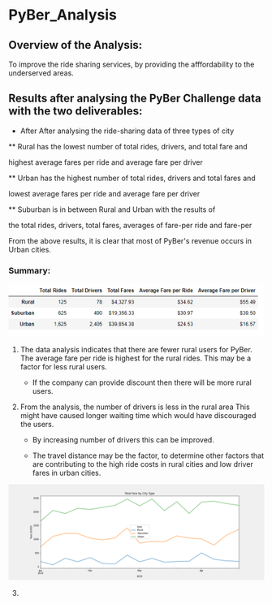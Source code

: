 # PyBer_Analysis

## Overview of the Analysis:

To improve the ride sharing services, by providing the afffordability to the underserved areas.


## Results after analysing the PyBer Challenge data with the two deliverables:


* After After analysing the ride-sharing data of three types of city 

** Rural has the lowest number of total rides, drivers, and total fare and 
 
 highest average fares per ride and average fare per driver

** Urban has the highest number of total rides, drivers and total fares and 
 
  lowest average fares per ride and average fare per driver
 
** Suburban is in between Rural and Urban with the results of 

 the total rides, drivers, total fares, averages of fare-per ride and fare-per
  
 From the above results, it is clear that most of PyBer's revenue occurs in Urban cities.
 
 
  
 ### Summary:
 
 ![plot1](Images/summary_dataframe.png)

1. The data analysis indicates that there are fewer rural users for PyBer.
The average fare per ride is highest for the rural rides.
This may be a factor for less rural users. 
   * If the company can provide discount then there will be more rural users.  
 
2. From the analysis, the number of drivers is less in the rural area 
This might have caused longer waiting time which would have discouraged the users. 
   *  By increasing number of drivers this can be improved.
  
   *  The travel distance may be the factor, to determine other factors that are 
 contributing to the high ride costs in rural cities and low driver fares in urban cities.
  
  ![plot2](Images/PyBer_weekly_fare_summary.png)
  
  
  3. 
